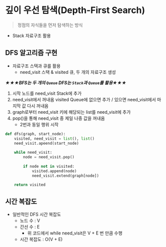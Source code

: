 # 깊이 우선 탐색(Depth-First Search)
> 정점의 자식들을 먼저 탐색하는 방식

- Stack 자료구조 활용



## DFS 알고리즘 구현
- 자료구조 스택과 큐를 활용
    + need_visit 스택 & visited 큐, 두 개의 자료구조 생성
 
 
***★★★BFS는 두 개의 `Queue` DFS는 `Stack`과 `Queue`를 활용★★★***

1. 시작 노드를 need_visit Stack에 추가
2. need_visit에서 꺼내옴 visited Queue에 없으면 추가 / 있으면 need_visit에서 마지막 값 다시 꺼내옴
3. graph로부터 need_visit 키에 해당되는 list를 need_visit에 추가
4. pop()을 통해 need_visit 중 제일 나중 값을 꺼내옴
    - 2번과 동일 행위 시작
    


```python
def dfs(graph, start_node):
    visited, need_visit = list(), list()
    need_visit.apeend(start_node)
    
    while need_visit:
        node = need_visit.pop()
        
        if node not in visited:
            visited.append(node)
            need_visit.extend(graph[node])

    return visited
```


## 시간 복잡도
- 일반적인 DFS 시간 복잡도
    + 노드 수 : V
    + 간선 수 : E
        * 위 코드에서 while need_visit은 V + E 번 만큼 수행
    + 시간 복잡도 : O(V + E)